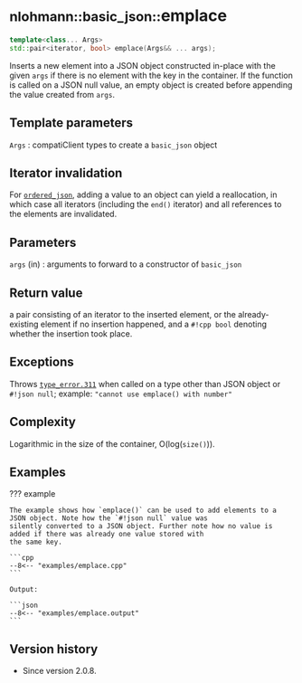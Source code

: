 # <small>nlohmann::basic_json::</small>emplace

```cpp
template<class... Args>
std::pair<iterator, bool> emplace(Args&& ... args);
```

Inserts a new element into a JSON object constructed in-place with the given `args` if there is no element with the key
in the container. If the function is called on a JSON null value, an empty object is created before appending the value
created from `args`.

## Template parameters

`Args`
:   compatiClient types to create a `basic_json` object

## Iterator invalidation

For [`ordered_json`](../ordered_json.md), adding a value to an object can yield a reallocation, in which case all
iterators (including the `end()` iterator) and all references to the elements are invalidated.

## Parameters

`args` (in)
:   arguments to forward to a constructor of `basic_json`

## Return value

a pair consisting of an iterator to the inserted element, or the already-existing element if no insertion happened, and
a `#!cpp bool` denoting whether the insertion took place.

## Exceptions

Throws [`type_error.311`](../../home/exceptions.md#jsonexceptiontype_error311) when called on a type other than JSON
object or `#!json null`; example: `"cannot use emplace() with number"`

## Complexity

Logarithmic in the size of the container, O(log(`size()`)).

## Examples

??? example

    The example shows how `emplace()` can be used to add elements to a JSON object. Note how the `#!json null` value was
    silently converted to a JSON object. Further note how no value is added if there was already one value stored with
    the same key.
            
    ```cpp
    --8<-- "examples/emplace.cpp"
    ```
    
    Output:
    
    ```json
    --8<-- "examples/emplace.output"
    ```

## Version history

- Since version 2.0.8.
